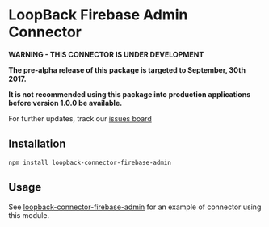 # LoopBack Firebase Admin Connector

**WARNING - THIS CONNECTOR IS UNDER DEVELOPMENT**

**The pre-alpha release of this package is targeted to September, 30th 2017.**

**It is not recommended using this package into production applications before version 1.0.0 be available.**

For further updates, track our [issues board](https://github.com/jpventura/loopback-connector-firebase-admin/issues)

## Installation

    npm install loopback-connector-firebase-admin

## Usage

See [loopback-connector-firebase-admin](https://github.com/strongloop/loopback-connector-mysql) 
for an example of connector using this module.
